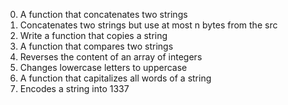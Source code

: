0. A function that concatenates two strings
1. Concatenates two strings but use at most n bytes from the src
2. Write a function that copies a string
3. A function that compares two strings
4. Reverses the content of an array of integers
5. Changes lowercase letters to uppercase
6. A function that capitalizes all words of a string
7. Encodes a string into 1337
